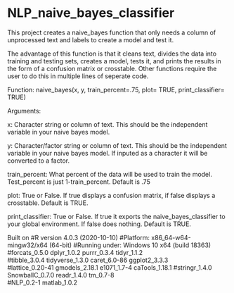 # NLP_naive_bayes_classifier
This project creates a naive_bayes function that only needs a column of unprocessed text and labels to create a model and test it. 

The advantage of this function is that it cleans text, divides the data into training and testing sets, creates a model, tests it, and prints the results in the form of a confusion matrix or crosstable. Other functions require the user to do this in multiple lines of seperate code. 

Function: 
naive_bayes(x, y, train_percent=.75, plot= TRUE, print_classifier= TRUE) 

Arguments: 

x: Character string or column of text. This should be the independent variable in your naive bayes model. 

y: Character/factor string or column of text. This should be the independent variable in your naive bayes model. If inputed as a character it will be converted to a factor. 

train_percent: What percent of the data will be used to train the model. Test_percent is just 1-train_percent. Default is .75

plot: True or False. If true displays a confusion matrix, if false displays a crosstable. Default is TRUE. 

print_classifier: True or False. If true it exports the naive_bayes_classifier to your global environment. If false does nothing. Default is TRUE. 

Built on 
#R version 4.0.3 (2020-10-10)
#Platform: x86_64-w64-mingw32/x64 (64-bit)
#Running under: Windows 10 x64 (build 18363)
#forcats_0.5.0   dplyr_1.0.2     purrr_0.3.4     tidyr_1.1.2    
#tibble_3.0.4    tidyverse_1.3.0 caret_6.0-86    ggplot2_3.3.3  
#lattice_0.20-41 gmodels_2.18.1  e1071_1.7-4     caTools_1.18.1 
#stringr_1.4.0   SnowballC_0.7.0 readr_1.4.0     tm_0.7-8       
#NLP_0.2-1       matlab_1.0.2 
